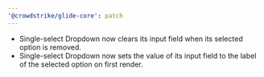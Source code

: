 ```yaml
---
'@crowdstrike/glide-core': patch
---
```


- Single-select Dropdown now clears its input field when its selected option is removed.
- Single-select Dropdown now sets the value of its input field to the label of the selected option on first render.
